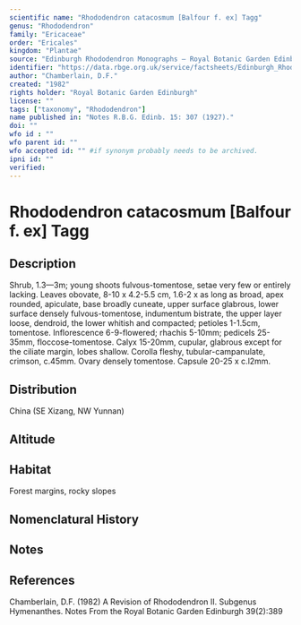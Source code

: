 ```yaml
---
scientific name: "Rhododendron catacosmum [Balfour f. ex] Tagg"
genus: "Rhododendron"
family: "Ericaceae"
order: "Ericales"
kingdom: "Plantae"
source: "Edinburgh Rhododendron Monographs – Royal Botanic Garden Edinburgh"
identifier: "https://data.rbge.org.uk/service/factsheets/Edinburgh_Rhododendron_Monographs.xhtml"
author: "Chamberlain, D.F."
created: "1982"
rights holder: "Royal Botanic Garden Edinburgh"
license: ""
tags: ["taxonomy", "Rhododendron"]
name published in: "Notes R.B.G. Edinb. 15: 307 (1927)."
doi: ""
wfo id : ""
wfo parent id: ""
wfo accepted id: "" #if synonym probably needs to be archived.                      
ipni id: ""
verified:
---
```


                       

# Rhododendron catacosmum [Balfour f. ex] Tagg

## Description
Shrub, 1.3—3m; young shoots fulvous-tomentose, setae very few or entirely lacking. Leaves obovate, 8-10 x 4.2-5.5 cm, 1.6-2 x as long as broad, apex rounded, apiculate, base broadly cuneate, upper surface glabrous, lower surface densely fulvous-tomentose, indumentum bistrate, the upper layer loose, dendroid, the lower whitish and compacted; petioles 1-1.5cm, tomentose. Inflorescence 6-9-flowered; rhachis 5-10mm; pedicels 25-35mm, floccose-tomentose. Calyx 15-20mm, cupular, glabrous except for the ciliate margin, lobes shallow. Corolla fleshy, tubular-campanulate, crimson, c.45mm. Ovary densely tomentose. Capsule 20-25 x c.l2mm.

## Distribution
China (SE Xizang, NW Yunnan)

## Altitude


## Habitat
Forest margins, rocky slopes

## Nomenclatural History

                       
## Notes


## References

Chamberlain, D.F. (1982) A Revision of Rhododendron II. Subgenus Hymenanthes. Notes From the Royal Botanic Garden Edinburgh 39(2):389

